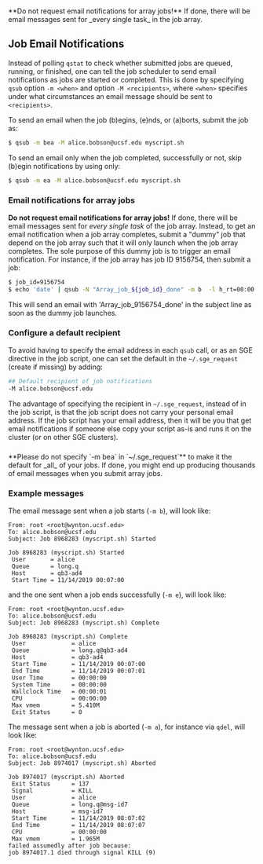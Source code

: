 <div class="alert alert-warning" role="alert" style="margin-top: 3ex" markdown="1">
**Do not request email notifications for array jobs!**  If done, there will be email messages sent for _every single task_ in the job array.
</div>

## Job Email Notifications

Instead of polling `qstat` to check whether submitted jobs are queued, running, or finished, one can tell the job scheduler to send email notifications as jobs are started or completed.  This is done by specifying `qsub` option `-m <when>` and option `-M <recipients>`, where `<when>` specifies under what circumstances an email message should be sent to `<recipients>`.

To send an email when the job (b)egins, (e)nds, or (a)borts, submit the job as:

```sh
$ qsub -m bea -M alice.bobson@ucsf.edu myscript.sh
```

To send an email only when the job completed, successfully or not, skip (b)egin notifications by using only:

```sh
$ qsub -m ea -M alice.bobson@ucsf.edu myscript.sh
```


### Email notifications for array jobs

**Do not request email notifications for array jobs!**  If done, there will be email messages sent for _every single task_ of the job array.  Instead, to get an email notification when a job array completes, submit a "dummy" job that depend on the job array such that it will only launch when the job array completes.  The sole purpose of this dummy job is to trigger an email notification.  For instance, if the job array has job ID 9156754, then submit a job:

```sh
$ job_id=9156754
$ echo 'date' | qsub -N "Array_job_${job_id}_done" -m b  -l h_rt=00:00:05 -hold_jid "${job_id}"
```

This will send an email with 'Array_job_9156754_done' in the subject line as soon as the dummy job launches.



### Configure a default recipient

To avoid having to specify the email address in each `qsub` call, or as an SGE directive in the job script, one can set the default in the `~/.sge_request` (create if missing) by adding:

```sh
## Default recipient of job notifications
-M alice.bobson@ucsf.edu
```

The advantage of specifying the recipient in `~/.sge_request`, instead of in the job script, is that the job script does not carry your personal email address.  If the job script has your email address, then it will be you that get email notifications if someone else copy your script as-is and runs it on the cluster (or on other SGE clusters).

<div class="alert alert-danger" role="alert" style="margin-top: 3ex" markdown="1">
**Please do not specify `-m bea` in `~/.sge_request`** to make it the default for _all_ of your jobs. If done, you might end up producing thousands of email messages when you submit array jobs.
</div>


### Example messages

The email message sent when a job starts (`-m b`), will look like:

```lang-none
From: root <root@wynton.ucsf.edu>
To: alice.bobson@ucsf.edu
Subject: Job 8968283 (myscript.sh) Started

Job 8968283 (myscript.sh) Started
 User       = alice
 Queue      = long.q
 Host       = qb3-ad4
 Start Time = 11/14/2019 00:07:00
```

and the one sent when a job ends successfully (`-m e`), will look like:

```lang-none
From: root <root@wynton.ucsf.edu>
To: alice.bobson@ucsf.edu
Subject: Job 8968283 (myscript.sh) Complete

Job 8968283 (myscript.sh) Complete
 User             = alice
 Queue            = long.q@qb3-ad4
 Host             = qb3-ad4
 Start Time       = 11/14/2019 00:07:00
 End Time         = 11/14/2019 00:07:01
 User Time        = 00:00:00
 System Time      = 00:00:00
 Wallclock Time   = 00:00:01
 CPU              = 00:00:00
 Max vmem         = 5.410M
 Exit Status      = 0
```

The message sent when a job is aborted (`-m a`),  for instance via `qdel`, will look like:

```lang-none
From: root <root@wynton.ucsf.edu>
To: alice.bobson@ucsf.edu
Subject: Job 8974017 (myscript.sh) Aborted

Job 8974017 (myscript.sh) Aborted
 Exit Status      = 137
 Signal           = KILL
 User             = alice
 Queue            = long.q@msg-id7
 Host             = msg-id7
 Start Time       = 11/14/2019 08:07:02
 End Time         = 11/14/2019 08:07:07
 CPU              = 00:00:00
 Max vmem         = 1.965M
failed assumedly after job because:
job 8974017.1 died through signal KILL (9)
```


